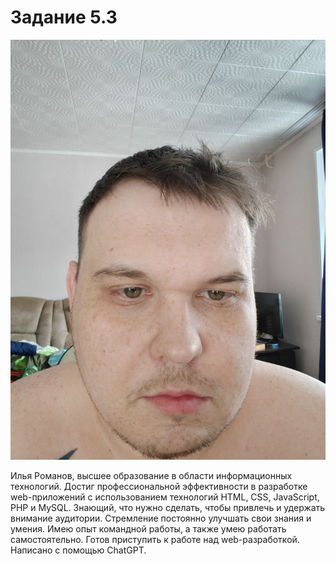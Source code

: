 # Задание 5.3 #

![Фото](/images/photo_2023-02-27_13-42-04.jpg)
  
Илья Романов, высшее образование в области информационных технологий. Достиг профессиональной эффективности в разработке web-приложений с использованием технологий HTML, CSS, JavaScript, PHP и MySQL. Знающий, что нужно сделать, чтобы привлечь и удержать внимание аудитории. Стремление постоянно улучшать свои знания и умения. Имею опыт командной работы, а также умею работать самостоятельно. Готов приступить к работе над web-разработкой. Написано с помощью ChatGPT.


